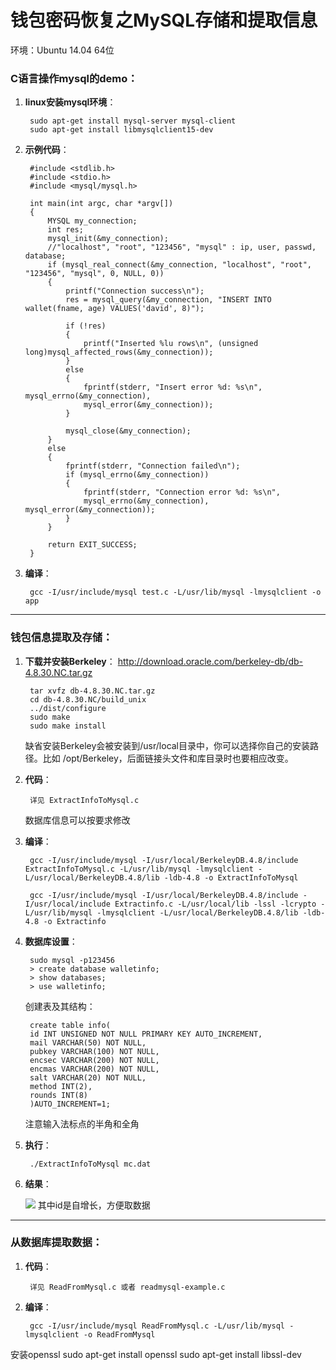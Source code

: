 # 钱包密码恢复之MySQL存储和提取信息 #
环境：Ubuntu 14.04 64位
### C语言操作mysql的demo： ###



1. **linux安装mysql环境**： 

		sudo apt-get install mysql-server mysql-client
		sudo apt-get install libmysqlclient15-dev




1. **示例代码**：
		
		#include <stdlib.h>
		#include <stdio.h>
		#include <mysql/mysql.h>

		int main(int argc, char *argv[]) 
		{
    		MYSQL my_connection;
    		int res;
    		mysql_init(&my_connection);
     		//"localhost", "root", "123456", "mysql" : ip, user, passwd, database;
    		if (mysql_real_connect(&my_connection, "localhost", "root", "123456", "mysql", 0, NULL, 0)) 
    		{
        		printf("Connection success\n");
        		res = mysql_query(&my_connection, "INSERT INTO wallet(fname, age) VALUES('david', 8)");
        
        		if (!res) 
        		{
           			printf("Inserted %lu rows\n", (unsigned long)mysql_affected_rows(&my_connection));
        		} 
        		else 
        		{
           			fprintf(stderr, "Insert error %d: %s\n", mysql_errno(&my_connection),
            		mysql_error(&my_connection));
        		}
        
        		mysql_close(&my_connection);
    		} 
    		else 
    		{
        		fprintf(stderr, "Connection failed\n");
        		if (mysql_errno(&my_connection)) 
        		{
           			fprintf(stderr, "Connection error %d: %s\n",
            		mysql_errno(&my_connection), mysql_error(&my_connection));
        		}
    		}
        
    		return EXIT_SUCCESS;
		}		
	


1. **编译**：

		gcc -I/usr/include/mysql test.c -L/usr/lib/mysql -lmysqlclient -o app

	

----------
### 钱包信息提取及存储： ###


1. **下载并安装Berkeley**： http://download.oracle.com/berkeley-db/db-4.8.30.NC.tar.gz
		
		tar xvfz db-4.8.30.NC.tar.gz
		cd db-4.8.30.NC/build_unix
		../dist/configure
		sudo make
		sudo make install
	缺省安装Berkeley会被安装到/usr/local目录中，你可以选择你自己的安装路径。比如 /opt/Berkeley，后面链接头文件和库目录时也要相应改变。

1. **代码**：
		
		详见 ExtractInfoToMysql.c

	数据库信息可以按要求修改

1. **编译**：
	
		gcc -I/usr/include/mysql -I/usr/local/BerkeleyDB.4.8/include ExtractInfoToMysql.c -L/usr/lib/mysql -lmysqlclient -L/usr/local/BerkeleyDB.4.8/lib -ldb-4.8 -o ExtractInfoToMysql

		gcc -I/usr/include/mysql -I/usr/local/BerkeleyDB.4.8/include -I/usr/local/include Extractinfo.c -L/usr/local/lib -lssl -lcrypto -L/usr/lib/mysql -lmysqlclient -L/usr/local/BerkeleyDB.4.8/lib -ldb-4.8 -o Extractinfo

1. **数据库设置**：

		sudo mysql -p123456
		> create database walletinfo;
		> show databases;
		> use walletinfo;
	
	创建表及其结构：
		
		create table info(
		id INT UNSIGNED NOT NULL PRIMARY KEY AUTO_INCREMENT,
		mail VARCHAR(50) NOT NULL,
		pubkey VARCHAR(100) NOT NULL, 
		encsec VARCHAR(200) NOT NULL, 
		encmas VARCHAR(200) NOT NULL, 
		salt VARCHAR(20) NOT NULL, 
		method INT(2), 
		rounds INT(8) 
		)AUTO_INCREMENT=1;
	注意输入法标点的半角和全角


1. **执行**：
		
		./ExtractInfoToMysql mc.dat



1. **结果**：

	![](http://i3.tietuku.com/5a914f9a43faa38b.png)
	其中id是自增长，方便取数据

----------
### 从数据库提取数据： ###



1. **代码**：

		详见 ReadFromMysql.c 或者 readmysql-example.c



1. **编译**：
	
		gcc -I/usr/include/mysql ReadFromMysql.c -L/usr/lib/mysql -lmysqlclient -o ReadFromMysql





安装openssl
sudo apt-get install openssl 
sudo apt-get install libssl-dev
